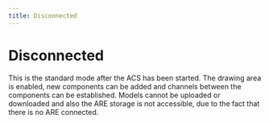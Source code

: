 ```yaml
---
title: Disconnected
---
```


# Disconnected

This is the standard mode after the ACS has been started. The drawing area is enabled, new components can be added and channels between the components can be established. Models cannot be uploaded or downloaded and also the ARE storage is not accessible, due to the fact that there is no ARE connected.